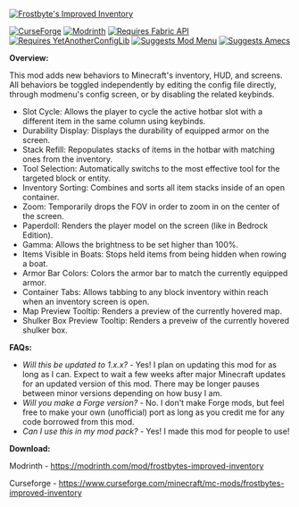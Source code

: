 [![Frostbyte's Improved Inventory](https://github.com/FrostbyteGames1/Frostbytes-Improved-Inventory/assets/109047591/4fc5c1d7-2041-4a3b-bd2e-dd58494de9ec)]()

[![CurseForge](https://cf.way2muchnoise.eu/short_849346_downloads.svg)](https://www.curseforge.com/minecraft/mc-mods/frostbytes-improved-inventory)
[![Modrinth](https://img.shields.io/modrinth/dt/tBjxZ7JW?color=00AF5C&label=downloads&logo=modrinth)](https://modrinth.com/mod/frostbytes-improved-inventory)
[![Requires Fabric API](https://img.shields.io/badge/Requires-Fabric%20API-dbd0b4?logo=data%3Aimage%2Fpng%3Bbase64%2CiVBORw0KGgoAAAANSUhEUgAAAfQAAAH0BAMAAAA5%2BMK5AAAAGFBMVEUAAADb0LTGvKW8spyuppSakn6Aem04NCogwuCRAAAAAXRSTlMAQObYZgAAAo1JREFUeNrt2zFOw0AQhlF3rg0FNbkBSpEakSMQcQPqBITm%2BnRIM4VHVkDG8L56m7ftvztIkiRJkiRJkiRJkrTJxsid0dHR0dHR0dHR0dHR0dHR0dHR0dHR0dHR0dHR0dHR0Ychcpcpdxc5dHR0dHR0dHR0dHR0dHR0dHR0dHR0dHR0dHR0dHT0r952ufspF7kzOjo6Ojo6Ojo6Ojo6Ojo6Ojo6Ojo6Ojo6Ojo6Ovpfpo%2BRa%2Fb0932uOY6Ojo6Ojo6Ojo6Ojo6Ojo6Ojo6Ojo6Ojo6Ojo6OvmF6P6BPpca2zz1MuSiho6Ojo6Ojo6Ojo6Ojo6Ojo6Ojo6Ojo6Ojo6Ojo6P%2FUnqUGlvzX73WvDyI%2Bc7o6Ojo6Ojo6Ojo6Ojo6Ojo6Ojo6Ojo6Ojo6Ojo6OvSx0q9qpvdfIV6iNxrCR0dHR0dHR0dHR0dHR0dHR0dHR0dHR0dHR0dHR19ZXrkLlcM6H23xdrQa0MJHR0dHR0dHR0dHR0dHR0dHR0dHR0dHR0dHR0dHf2H6WPkjrnHbx3Q7xv6wsEcHR0dHR0dHR0dHR0dHR0dHR0dHR0dHR0dHR0dHR19Lfop93zMTcvaL3s7MJTQ0dHR0dHR0dHR0dHR0dHR0dHR0dHR0dHR0dHR0Vv6qkXu45Q7lpbRD82Ajo6Ojo6Ojo6Ojo6Ojo6Ojo6Ojo6Ojo6Ojo6Ojo6%2BHfry%2Bb1exVOxdlR0dHR0dHR0dHR0dHR0dHR0dHR0dHR0dHR0dHR09Ja%2B4WL%2BKl4ih46Ojo6Ojo6Ojo6Ojo6Ojo6Ojo6Ojo6Ojo6Ojo6O%2Fi%2FptZhvKKGjo6Ojo6Ojo6Ojo6Ojo6Ojo6Ojo6Ojo6Ojo6Ojt3RJkiRJkiRJkiRJkjbRJ0KLYiuU9T5SAAAAAElFTkSuQmCC)](https://modrinth.com/mod/fabric-api)
[![Requires YetAnotherConfigLib](https://img.shields.io/badge/Requires-YetAnotherConfigLib-efc745?logo=data%3Aimage%2Fpng%3Bbase64%2CiVBORw0KGgoAAAANSUhEUgAAAIAAAACACAYAAADDPmHLAAAAAXNSR0IB2cksfwAAAAlwSFlzAAALEwAACxMBAJqcGAAACBVJREFUeNrt3XlsVFUYBfABCoKGyg5NAE1ABDcEAtGIiZq8eeUfEAQ1CAYkISqIJqhsGmPEamLAGA1UYigFWSsIUmTtVKS0QKm20NLaUrYilV3LVspyPbd9k1akMLTv3t6Zd05yEhOIM8Pvm%2Bm85d76fAzDMAzDMAzDMAzDMAzDMAzDMAzDMAzDMAzDMAzDMAzTUDmbYT2KzkXLUIFuQnvreOwz6daU09utA%2BjuU2nWnJNp1sMU0Qc%2FDE1x0G%2FWzWgfRfDT0KuAF7LAFydlt1nixDar4Piv1vMUUgf%2FIlp8C%2FgbOx%2Ft5MLjRp3JsKYDvhwVteAL4IvjWy3x11aroPQXazjF3IMfcJt3%2FO2agMbU4XEbox8A%2F7qEDxFfAF%2BUplriWKpV%2BGfA6knBerzz0Fn1gL%2Bx36EdQnzsF9AjwBd1xBfAF0dTLFGyxYpH21P0zvCfRM%2B6iF%2Bz89C2tTzucPSg%2FHsu4Vf2yGar%2BPAmP38shIj%2FpSL4mq1Av0b7od3RMei64J%2B7jC%2BALw5t9IuDG%2F1TKVw7fHO0QAP%2BLasQXxzY4BfF6%2F1Z%2B3%2F2d6X4%2FwdgrQfwBfBF0Tp%2FXlGy%2F26qV%2BNHewhfAL%2B8MNk%2FifLVA%2FC0h%2FAF8C%2F9sdafTPnqARjiIXwB%2FIqCn%2Fx7KV89AGM9hC%2BAfy1%2FDQeg5gCM8RC%2BAP71fav9hylfPQCfeghfAF%2Fk%2Fegvo3z1AMz0GL7I5QD8ZwDmeAxf7F3lP7dnJc8FBAdghcfwBfAv5Pxgt6R%2B1QAs8Ri%2BAP6FnCQ7mvpVA5DqMXwB%2FPLsJLs79asGIOAxfAH8q7%2BvsB%2BkftUApGjGLwJ%2BFvADwA8APxP4JzTiC%2BCL35bbA6hfNQAHFOKfQ7cA%2F03gd7vdcwF%2Bf%2BDHAb5YMb7IWmbHUr9qAA4pwC8E%2FES0zodawH8C%2BPMV4csOIT7u3HUZ%2Fxw6wc3nCPyOwE9wGV%2FsXmov5wBU3b7tFn4i2krVcwX%2BSOAfdglfZC6xxa4l9kNehb%2FHrRNADv47Op438O8DfoFL%2BGLXYrts52J7mNfw36ixpKu%2B%2BOeB%2F4zO5w%2F8ZsBf6QK%2BAL7Y8T26yI7PWGR3iHT4GDTZ5Z%2F5fRrq9QB%2Fi0v4IkN2oX06faE9PpLf9Rddxm%2FQ%2B%2BqA3wL4RS7hi3TZRFtsT7Rz0A6RAt%2FLWbnr9nH%2BNya8PuB3BX6Zi%2FiVTVtQ2ffDGb4ROl3RGb4StI0prxX4ExTgo7Gy%2B9CO4YYvF3TmKzy9%2B6pprxn4qQrwg72CzkSbmA7fBI1TfGFnm4mvHfgDFOHXbJbRnwaA2qLhqt4oU18%2F4AMK8YPNQVuYiN9fA36JyZ%2BAwB%2BvGD%2FYYSYOwAwNl3SXmjwAwG%2BpAV92imn4TdHVGq7nP2v6F2DgBxTjy843bQCaoWkabuZoZfwALLZnKcaXTTfqiMAZgFzF%2BNnhcAgM%2FBGK8WWPoVEmDYDcz6dU8W1c28NhAIDfTTF%2BcADuMu34X%2FUNnMvCYgAW2W0U4wfbzLTvAarv3o0PhwEA%2Fr0a8GWbRsQA3MGt2%2FPCYgAW2tEa8M36BHAu%2FKi%2Bbz8pHAYA%2BG004Jv1CeAMwCXFizbWh8UAJNp9NeALE78ElipesRMWGyoAPlYDvnFHAU1DPQ9Qz%2BVarcJgAGYrxpfNRZubdh4gWcNaPeNPBQM%2BWzG%2BbKpp3wHkmcCvNCzUjDccv5MGfNk40w4B5ZfASRpW6V7Acq12Bg%2FAKxrwZcca9%2BIB%2FZSmJdqjzR2A2BJNA9DPyH8AgE%2FRsD4%2FYCj%2BaE34qUZ%2FCXL23N%2BveHOGUQYOwCHF8BVoeCwmBX4M4L9VuDPHP1ioGW0Q%2FgzF%2BEfQgb5wC%2BCHo3mKtmVZYwh%2BF4Xw5%2BVw%2BcI5wG8B%2FJmK9uT5pIHxcdgXW6gA%2Fjq6C%2B3li5QAvwvwdwP%2FqssbMo1rIPxGaIEC%2FHJ0ui9SA%2Fy3gX8e%2BBUubsg0WTN%2BW3S7y%2FCX0Q1oD1%2BkB%2Fidgb8D%2BJdd3I3rM034vRS884vQ13xeC%2FAnu7wVWyYWanZTiD8OPeMy%2Fk7UuzuGAj9OwVZsH2OtXmcX4R9H1ym6qnevz8sBfhNF%2B%2FAdx1KtRej9dTyvH4U%2BB6DVzkkYFYd5c3yMzwf8fEX78AUXamZixc5sLNoYhPv2b7o%2FL%2B7kicK1%2FO4oPubtJLTE%2BUau8gTPUOr7Kvfhy1eIf%2BNavWu4dfsi7t7NxQ2c%2B3APXx7wjwK%2BHMU6fPuapku6soOojwA%2FoAlfaFi0EWqvRNSJnvoE%2BCkew5e9ygFwAvw1HsMPXt3rSX0E%2BAs8hh8cgPbU91Vuv5rgMfzgqd%2FW1EeAP81j%2BMEBaEZ9X%2BXeu1M8hl951Y%2FyTuQlXY%2Fhy16ivBPgD%2FUYvmwe5Z0Af4jH8GX528ODAf5Aj%2BHLW762Ut4J8HsA%2F5JH8GUvoqsoXyPAL%2FYIvnBuKrGpXiPAH%2BH8OtVIx5dnAF%2Bn%2BE0C%2FAnAvxzB%2BPIK4EhK3yLAbwn4bMX4chnXS8HHxH%2B3Qucqxt%2BDPkDhEAP8mQrw5RKrl2t7TGehR7wC%2FI8oWocAvx%2Fw813Al%2BfdP0Qbh%2FK4%2BHsx6DwX4LFbSOxjlKxngD8Y%2BIV1wP9brrJB6%2FT7g51BqMuPBrmJ01uUczHAbw3894B%2FNAR8eZw91a3Hxv%2BrXYi3hZ9AJ1FLYYDfBvCD0byb4J%2BSv0xB1RZq8uMcXVPLF7yJ1NEc4PfFP%2FwXaIKb7%2FgQBuER9F30c7Q3JRiGYRiGYRiGYRiGYRiGYRiGYRiGYRiGYRiGYRiGaej8CwITsUlPMKynAAAAAElFTkSuQmCC)](https://modrinth.com/mod/yacl)
[![Suggests Mod Menu](https://img.shields.io/badge/Suggests-Mod%20Menu-134bff?logo=data%3Aimage%2Fpng%3Bbase64%2CiVBORw0KGgoAAAANSUhEUgAAAgAAAAIAAQMAAADOtka5AAAAAXNSR0IB2cksfwAAAAlwSFlzAAALEwAACxMBAJqcGAAAAAZQTFRFAAAA%2F%2F%2F%2Fpdmf3QAAAAF0Uk5TAEDm2GYAAACKSURBVHja7dkxCgAwCARB%2F%2F%2FppEoXQauAmall6wMjAAAAAIpW0bkVEBAQEBAQmB8AAMgGRnVsCAgICAgICAgICAgICAgI%2FBcAALCRBAQEBAQEBAQEBAQEBAQE%2FBcAAP8FAQEBAQEBAQEBAQEBAQEB%2FwUA4NV%2F4TYiWgtFQEBAQEBAYEwAAAAAILEBJ4RXBkCzNqMAAAAASUVORK5CYII%3D)](https://modrinth.com/mod/modmenu)
[![Suggests Amecs](https://img.shields.io/badge/Suggests-Amecs-00d49e?logo=data%3Aimage%2Fpng%3Bbase64%2CiVBORw0KGgoAAAANSUhEUgAAAEAAAABACAYAAACqaXHeAAAAAXNSR0IB2cksfwAAAAlwSFlzAAALEwAACxMBAJqcGAAABedJREFUeNrtmH9MlHUcxz8bF2PtVmOWOlsrlrFkbrZoNFmr%2BYcrZ7QyEcsARY0RijCHE5iGMAeyMNLkRyNcUnbEjjs4ODh%2B3nH8OEBByijmas0c0pbu1v3B7Ni%2BvdHD7h6eh%2Fvx3HO69X1v7z9gd899X5%2Fv9%2Fl8P58PERcXFxcXFxcXFxcXF5dMjb6vppFdm2gkOYFsqfDuJ%2F8n4DveotEkCwIwhwAwsqXAuxkNp8H7LtFQ%2BhtB%2BZ2uymjqrC6kzi8byfSVjjrOF1HH1zEPDnxseyTgDYBngGci8AzwcAajwQOlgYN%2FsYq6zhmoq2oe8IxMtfB5BnhG7d%2FAF61k1DwXavinaSzxVx%2FhGQ1kwdlZ%2FsOf3Qj4GcAzCXgGeLjRTm3a%2BNDtvDj8LOCnAX9jKXwOI%2BthJ1lzY%2F3c%2Fedx9B%2B9%2F7ep7lnAnwK80w2eAR7W2am1%2BZkQBCCx1xM%2B%2BbYr6YXd%2F8xQxloazKwAvNMFDx9h1H%2F0Z7Lkq2Svof3iPgE8Azxs%2BE7phHdQAO8A%2FDrJzw9kvwL4WRc8I0sBfCw7KGsxNo4J4BkZ2uCONQrBJ6lhu%2BexT03z%2Bj1rbjTgZ13wjMyFc2QuipK9nramShF4Ri2dbyoUgJ1lgnf%2BDzjCp%2B9a8l8GPMALEYBiRn0nu2Wvp1V%2FXAQe7k5QosgJh%2B2CbF%2Fs1zPMhQUueEa9pXBZnrwAtGhE4Bk192wKfgBGPshcetXt9S%2Bjm4tUgJ9ywTPqKWfU%2FVliYPCGcPhPEXi4N1KBAHxoXXLPD%2B%2BP8Ps5vaU7%2F4OvgM84cdUd8vs5htZCcfi%2BagXgk9WAnxMUOT8G%2FLye8t9c8AxFDnMVOeV%2BwG8D%2FJwI%2FG1qNq8OfgBsqVtFKrwLAT%2Bvu6JcAL9Y4WlQ5ER4gc%2BThNebNyiT%2FW17ypeWt5klgQfgTBTgnRLl7Q8ocuI83%2FfmKCS8PLzz1ySOfSN2%2Finlip%2FhvZ0itf1H8jq7qs%2B91PYzKHJg3S2Jqw7HvacCCe8l5Uvf4f2%2FiDQ2KbKe2VmjAvygBDwTqfCw%2Bx21gE%2BBYxCAsNB1fkPpMyKNjfxiw1SnBrzJC%2FzvgH8b8Cp6YBrKmBfAw7nBqbba61WAzwT8XxI7v3js57DrV3HkG5HsjpO%2B%2F13SD0SFJgCDB5ye8Hcbm%2BAEwKgJJ2PDacD%2FvQz8wjvvwDvfi4R3gvSW7aS3xiEAK0MTgIGsGQE8nJ8QBPhIeMLLzl8D%2FObQvvNLApAz5QF%2Fr6vbI3%2FnNVNe4N2vups49j3Y9TLSDbxOuqEQ5gTr4Q4BPDq6T%2BRdg8aGb73ATwN%2BGvA3AM9w7GErAzw8BNsc1DTSRk2jW5UPQP%2BRUk%2F4hZa26FTg8N%2BvB%2Fy8BLyRWkxrPT6vt6wE%2FDuAH3HBM8DDo%2FAlRtrLw6Qdf0HBABzd4gl%2Ft6UNfPTU1nhOHL69DAF4ZNnv6mxJgHe4wcPj8ISDtFdeUyYAloIIwDvc4NHOlvwUeAC0N0XgfZ8YN43GA97hBg9fgSfxv0mFrkZzYbdgmLHQ0qoDGGOlC%2BDvAP49v5%2BjvXxIAL9ohYai5uIUAfzCMONV%2F%2BB14fB1z503Bja90Y6rAH9dAL9oBeqDvpMqwM8Khhmf%2BjnDOy049mmy1qSdrBeBX%2FBmZU5BT1mJG%2FxCP29HV6f2EX4L4P9xy%2FYNstejnSyQCECCQgEojwD8rOcwoybbB%2FiNgLe7wTuopWN1EAJQE9oTcG%2BYkSKY5Myhq4tfBn6bAB5FjiktKGvRTl6VCMAKZQujriq9YJjhQEt7EF2dyi3bxwHeAPh5QYVng8OCAJ8jAV9NiquzRg34CZFhht01ybklUd7eoZauaP9AJ15Epn%2FcDTwG1sDzIvCz8BOh6Q9MdSsAP%2BbDJMetsena5f9OT6xCAKYldlsIvy60XWJ7vRrwlT7CfyzjuKvhs7BTAr42dDsv3tzEAv4C4B0i8AbAbwhS0sNpmNwBH4NPwEnwGnpo1NocAfj1gI9FkQObHiMuLi4uLi4uLi4uLi6uh0%2F%2FAlKfYRihXGyfAAAAAElFTkSuQmCC
)](https://modrinth.com/mod/amecs)

**Overview:**

This mod adds new behaviors to Minecraft's inventory, HUD, and screens. All behaviors be toggled independently by editing the config file directly, through modmenu's config screen, or by disabling the related keybinds.

- Slot Cycle: Allows the player to cycle the active hotbar slot with a different item in the same column using keybinds. 
- Durability Display: Displays the durability of equipped armor on the screen.
- Stack Refill: Repopulates stacks of items in the hotbar with matching ones from the inventory.
- Tool Selection: Automatically switchs to the most effective tool for the targeted block or entity.
- Inventory Sorting: Combines and sorts all item stacks inside of an open container.
- Zoom: Temporarily drops the FOV in order to zoom in on the center of the screen.
- Paperdoll: Renders the player model on the screen (like in Bedrock Edition).
- Gamma: Allows the brightness to be set higher than 100%.
- Items Visible in Boats: Stops held items from being hidden when rowing a boat.
- Armor Bar Colors: Colors the armor bar to match the currently equipped armor.
- Container Tabs: Allows tabbing to any block inventory within reach when an inventory screen is open.
- Map Preview Tooltip: Renders a preview of the currently hovered map.
- Shulker Box Preview Tooltip: Renders a preveiw of the currently hovered shulker box.

**FAQs:**

- *Will this be updated to 1.x.x?* - Yes! I plan on updating this mod for as long as I can. Expect to wait a few weeks after major Minecraft updates for an updated version of this mod. There may be longer pauses between minor versions depending on how busy I am.
- *Will you make a Forge version?* - No. I don't make Forge mods, but feel free to make your own (unofficial) port as long as you credit me for any code borrowed from this mod.
- *Can I use this in my mod pack?* - Yes! I made this mod for people to use!

**Download:**

Modrinth - https://modrinth.com/mod/frostbytes-improved-inventory

Curseforge - https://www.curseforge.com/minecraft/mc-mods/frostbytes-improved-inventory
